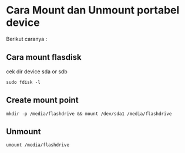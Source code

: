 # Cara Mount dan Unmount portabel device
Berikut caranya : 
## Cara mount flasdisk
cek dir device sda or sdb 

    sudo fdisk -l

## Create mount point

    mkdir -p /media/flashdrive && mount /dev/sda1 /media/flashdrive

## Unmount

    umount /media/flashdrive
